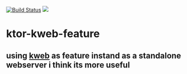 [![Build Status](https://travis-ci.com/Phyrone/ktor-kweb-feature.svg?branch=master)](https://travis-ci.com/Phyrone/ktor-kweb-feature) [![](https://jitpack.io/v/Phyrone/ktor-kweb-feature.svg)](https://jitpack.io/#Phyrone/ktor-kweb-feature)
# ktor-kweb-feature

## using [kweb](https://github.com/kwebio/core) as feature instand as a standalone webserver i think its more useful
